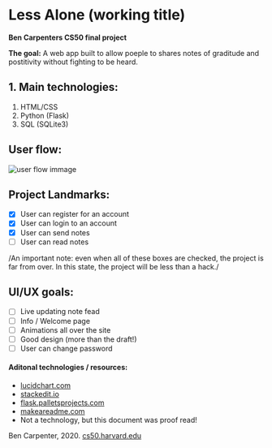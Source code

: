 # Less Alone (working title)
**Ben Carpenters CS50 final project**

**The goal:** A web app built to allow poeple to shares notes of graditude and postitivity without fighting to be heard.

## 1. Main technologies:
 1. HTML/CSS
 2. Python (Flask)
 3.  SQL (SQLite3)


## User flow:
![user flow immage](https://raw.githubusercontent.com/bacarpenter/cs50_final/master/cs50%20less%20alone%20user%20flow.png)

## Project Landmarks:
- [x]  User can register for an account
- [x] User can login to an account
- [x] User can send notes
- [ ] User can read notes

/An important note: even when all of these boxes are checked, the project is far from over. In this state, the project will be less than a hack./


## UI/UX goals:

 - [ ] Live updating note fead
 - [ ] Info / Welcome page
 - [ ] Animations all over the site
 - [ ] Good design (more than the draft!)
 - [ ] User can change password

#### Aditonal technologies / resources:
* [lucidchart.com](lucidchart.com)
* [stackedit.io](stackedit.io)
* [flask.palletsprojects.com](https://flask.palletsprojects.com/en/0.12.x/tutorial/templates/)
* [makeareadme.com](https://www.makeareadme.com/)
* Not a  technology, but this document was proof read!

Ben Carpenter, 2020. [cs50.harvard.edu](https://cs50.harvard.edu/x/2020/project/)

